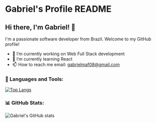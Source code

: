 # Gabriel's Profile README

## Hi there, I'm Gabriel! 👋

I'm a passionate software developer from Brazil. Welcome to my GitHub profile! 

- 🔭 I’m currently working on Web  Full Stack development
- 🌱 I’m currently learning React
- 📫 How to reach me email: gabrielmaf08@gmail.com

### 🚀 Languages and Tools:

[![Top Langs](https://github-readme-stats.vercel.app/api/top-langs/?username=Gaabriel87&hide_progress=true&langs_count=19)](https://github-readme-stats.vercel.app/api/top-langs/?username=Gaabriel87&hide_progress=true&langs_count=19)


### 📊 GitHub Stats:

![Gabriel's GitHub stats](https://github-readme-stats.vercel.app/api?username=Gaabriel87&show_icons=true&theme=radical&include_all_repositories=true)


<br />
